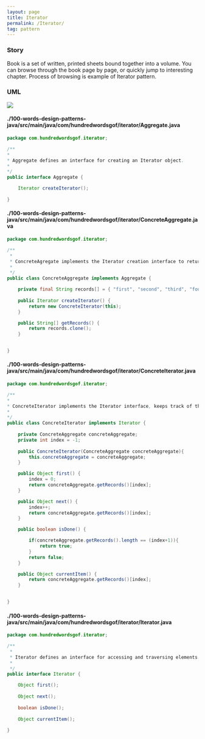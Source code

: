 ```yaml
---
layout: page
title: Iterator
permalink: /Iterator/
tag: pattern
---
```




### Story 

Book is a set of written, printed sheets bound together into a volume.
You can browse through the book page by page, or quickly jump to interesting chapter.
Process of browsing is example of Iterator pattern.



### UML 
![]({{site.baseurl}}/assets/img/iterator.png)

#### ./100-words-design-patterns-java/src/main/java/com/hundredwordsgof/iterator/Aggregate.java
```java 
package com.hundredwordsgof.iterator;

/**
* 
* Aggregate defines an interface for creating an Iterator object.
*
*/
public interface Aggregate {

	Iterator createIterator();
	
}
```

#### ./100-words-design-patterns-java/src/main/java/com/hundredwordsgof/iterator/ConcreteAggregate.java
```java 
package com.hundredwordsgof.iterator;

/**
 * 
 * ConcreteAgregate implements the Iterator creation interface to return an instance of the proper ConcreteIterator.
 *
 */
public class ConcreteAggregate implements Aggregate {

	private final String records[] = { "first", "second", "third", "fourth" };
	
	public Iterator createIterator() {
		return new ConcreteIterator(this);
	}

	public String[] getRecords() {
		return records.clone();
	}

	
}
```

#### ./100-words-design-patterns-java/src/main/java/com/hundredwordsgof/iterator/ConcreteIterator.java
```java 
package com.hundredwordsgof.iterator;

/**
* 
* ConcreteIterator implements the Iterator interface, keeps track of the current position in the traversal of the aggregate.
*
*/
public class ConcreteIterator implements Iterator {
	
	private ConcreteAggregate concreteAggregate;
	private int index = -1;
	
	public ConcreteIterator(ConcreteAggregate concreteAggregate){
		this.concreteAggregate = concreteAggregate;
	}

	public Object first() {
		index = 0;
		return concreteAggregate.getRecords()[index];
	}

	public Object next() {
		index++;
		return concreteAggregate.getRecords()[index];
	}

	public boolean isDone() {

		if(concreteAggregate.getRecords().length == (index+1)){
			return true;
		}
		return false;
	}

	public Object currentItem() {
		return concreteAggregate.getRecords()[index];
	}
	

}
```

#### ./100-words-design-patterns-java/src/main/java/com/hundredwordsgof/iterator/Iterator.java
```java 
package com.hundredwordsgof.iterator;

/**
 * 
 * Iterator defines an interface for accessing and traversing elements.
 *
 */
public interface Iterator {

	Object first();
	
	Object next();
	
	boolean isDone();
	
	Object currentItem();
	
}
```

